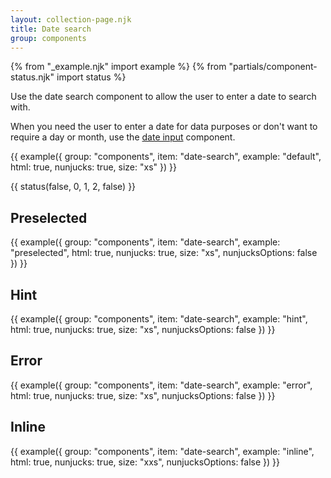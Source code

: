 ```yaml
---
layout: collection-page.njk
title: Date search
group: components
---
```


{% from "_example.njk" import example %}
{% from "partials/component-status.njk" import status %}

Use the date search component to allow the user to enter a date to search with.

When you need the user to enter a date for data purposes or don't want to require a day or month, use the [date input](/design-system/components/date-input/) component.

{{ example({ group: "components", item: "date-search", example: "default", html: true, nunjucks: true, size: "xs" }) }}

{{ status(false, 0, 1, 2, false) }}

## Preselected

{{ example({ group: "components", item: "date-search", example: "preselected", html: true, nunjucks: true, size: "xs", nunjucksOptions: false }) }}

## Hint

{{ example({ group: "components", item: "date-search", example: "hint", html: true, nunjucks: true, size: "xs", nunjucksOptions: false }) }}

## Error

{{ example({ group: "components", item: "date-search", example: "error", html: true, nunjucks: true, size: "xs", nunjucksOptions: false }) }}

## Inline

{{ example({ group: "components", item: "date-search", example: "inline", html: true, nunjucks: true, size: "xxs", nunjucksOptions: false }) }}
